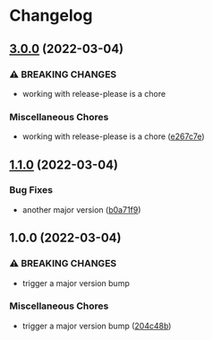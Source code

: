 # Changelog

## [3.0.0](https://github.com/tshowers-bt/scratch/compare/v2.0.0...v3.0.0) (2022-03-04)


### ⚠ BREAKING CHANGES

* working with release-please is a chore

### Miscellaneous Chores

* working with release-please is a chore ([e267c7e](https://github.com/tshowers-bt/scratch/commit/e267c7e50a2a83cc69b4bee09918a5bc57e674d5))

## [1.1.0](https://github.com/tshowers-bt/scratch/compare/v1.0.0...v1.1.0) (2022-03-04)


### Bug Fixes

* another major version ([b0a71f9](https://github.com/tshowers-bt/scratch/commit/b0a71f92e7b1bb5107e6bad21e4746e0264f1e98))

## 1.0.0 (2022-03-04)


### ⚠ BREAKING CHANGES

* trigger a major version bump

### Miscellaneous Chores

* trigger a major version bump ([204c48b](https://github.com/tshowers-bt/scratch/commit/204c48bac48926b4fb269a55dd4941b0da10acc4))
